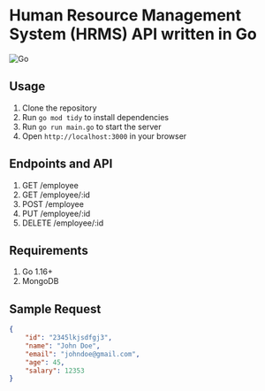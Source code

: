 # Human Resource Management System (HRMS) API written in Go

![Go](https://img.shields.io/badge/go-%2300ADD8.svg?style=for-the-badge&logo=go&logoColor=white)

## Usage

1. Clone the repository
2. Run `go mod tidy` to install dependencies
3. Run `go run main.go` to start the server
4. Open `http://localhost:3000` in your browser

## Endpoints and API

1. GET /employee
2. GET /employee/:id
3. POST /employee
4. PUT /employee/:id
5. DELETE /employee/:id

## Requirements

1. Go 1.16+
2. MongoDB


## Sample Request

```json
{
    "id": "2345lkjsdfgj3",
    "name": "John Doe",
    "email": "johndoe@gmail.com",
    "age": 45,
    "salary": 12353
}